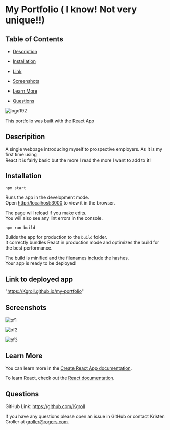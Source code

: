 # My Portfolio ( I know! Not very unique!!)   
    

  ## Table of Contents

  * [Description](#description)

  * [Installation](#installation)

  * [Link](#link)

  * [Screenshots](#screenshots)

  * [Learn More](#learn-more)

  * [Questions](#questions)


![logo192](https://user-images.githubusercontent.com/75186217/116024149-9475ad80-a61b-11eb-9893-1d9ff2939735.png)

This portfolio was built with the React App

  ## Descripition

A single webpage introducing myself to prospective employers. As it is my first time using  
React it is fairly basic but the more I read the more I want to add to it!


  ## Installation
  
   `npm start`
   
   Runs the app in the development mode.\
Open [http://localhost:3000](http://localhost:3000) to view it in the browser.

The page will reload if you make edits.\
You will also see any lint errors in the console.

 `npm run build`

Builds the app for production to the `build` folder.\
It correctly bundles React in production mode and optimizes the build for the best performance.

The build is minified and the filenames include the hashes.\
Your app is ready to be deployed!

## Link to deployed app

"https://Kgroll.github.io/my-portfolio"

## Screenshots

![pf1](https://user-images.githubusercontent.com/75186217/116024291-e3bbde00-a61b-11eb-9c9d-17a2653cb93d.jpg)

![pf2](https://user-images.githubusercontent.com/75186217/116024287-e1f21a80-a61b-11eb-8666-4a96a3cd1fab.jpg)

![pf3](https://user-images.githubusercontent.com/75186217/116024282-def72a00-a61b-11eb-95ac-531a068536d6.jpg)

## Learn More

You can learn more in the [Create React App documentation](https://facebook.github.io/create-react-app/docs/getting-started).

To learn React, check out the [React documentation](https://reactjs.org/).


## Questions

 GitHub Link:   https://github.com/Kgroll

   If you have any questions please open an issue in GitHub or contact Kristen Groller at groller@rogers.com.
